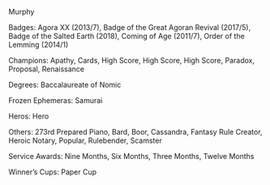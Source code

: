 Murphy

Badges: Agora XX (2013/7), Badge of the Great Agoran Revival (2017/5), Badge of the Salted Earth  (2018), Coming of Age (2011/7), Order of the Lemming (2014/1)

Champions: Apathy, Cards, High Score, High Score, High Score, Paradox, Proposal, Renaissance

Degrees: Baccalaureate of Nomic

Frozen Ephemeras: Samurai

Heros: Hero

Others: 273rd Prepared Piano, Bard, Boor, Cassandra, Fantasy Rule Creator, Heroic Notary, Popular, Rulebender, Scamster

Service Awards: Nine Months, Six Months, Three Months, Twelve Months

Winner’s Cups: Paper Cup


